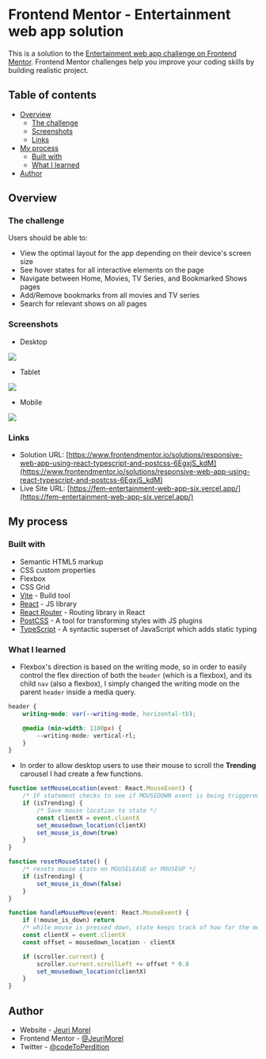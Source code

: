 # Frontend Mentor - Entertainment web app solution

This is a solution to the [Entertainment web app challenge on Frontend Mentor](https://www.frontendmentor.io/challenges/entertainment-web-app-J-UhgAW1X). Frontend Mentor challenges help you improve your coding skills by building realistic project.

## Table of contents

-   [Overview](#overview)
    -   [The challenge](#the-challenge)
    -   [Screenshots](#screenshots)
    -   [Links](#links)
-   [My process](#my-process)
    -   [Built with](#built-with)
    -   [What I learned](#what-i-learned)
-   [Author](#author)

## Overview

### The challenge

Users should be able to:

-   View the optimal layout for the app depending on their device's screen size
-   See hover states for all interactive elements on the page
-   Navigate between Home, Movies, TV Series, and Bookmarked Shows pages
-   Add/Remove bookmarks from all movies and TV series
-   Search for relevant shows on all pages

### Screenshots

-   Desktop

![](./public/assets/screenshot.png)

-   Tablet

![](./public/assets/screenshot-tablet.png)

-   Mobile

![](./public/assets/screenshot-mobile.png)

### Links

-   Solution URL: [https://www.frontendmentor.io/solutions/responsive-web-app-using-react-typescript-and-postcss-6EgxjS_kdM](https://www.frontendmentor.io/solutions/responsive-web-app-using-react-typescript-and-postcss-6EgxjS_kdM)
-   Live Site URL: [https://fem-entertainment-web-app-six.vercel.app/](https://fem-entertainment-web-app-six.vercel.app/)

## My process

### Built with

-   Semantic HTML5 markup
-   CSS custom properties
-   Flexbox
-   CSS Grid
-   [Vite](https://vitejs.dev/) - Build tool
-   [React](https://reactjs.org/) - JS library
-   [React Router](https://reactrouter.com/en/main) - Routing library in React
-   [PostCSS](https://postcss.org/) - A tool for transforming styles with JS plugins
-   [TypeScript](https://www.typescriptlang.org/) - A syntactic superset of JavaScript which adds static typing

### What I learned

-   Flexbox's direction is based on the writing mode, so in order to easily control the flex direction of both the `header` (which is a flexbox), and its child `nav` (also a flexbox), I simply changed the writing mode on the parent `header` inside a media query.

```css
header {
    writing-mode: var(--writing-mode, horizontal-tb);

    @media (min-width: 1100px) {
        --writing-mode: vertical-rl;
    }
}
```

-   In order to allow desktop users to use their mouse to scroll the **Trending** carousel I had create a few functions.

```typescript
function setMouseLocation(event: React.MouseEvent) {
    /* IF statement checks to see if MOUSEDOWN event is being triggered inside the TRENDING carousel */
    if (isTrending) {
        /* Save mouse location to state */
        const clientX = event.clientX
        set_mousedown_location(clientX)
        set_mouse_is_down(true)
    }
}

function resetMouseState() {
    /* resets mouse state on MOUSELEAVE or MOUSEUP */
    if (isTrending) {
        set_mouse_is_down(false)
    }
}

function handleMouseMove(event: React.MouseEvent) {
    if (!mouse_is_down) return
    /* while mouse is pressed down, state keeps track of how far the mouse has moved along the X-axis, updating the carousel's position */
    const clientX = event.clientX
    const offset = mousedown_location - clientX

    if (scroller.current) {
        scroller.current.scrollLeft += offset * 0.8
        set_mousedown_location(clientX)
    }
}
```

## Author

-   Website - [Jeuri Morel](https://www.jeurimorel.com)
-   Frontend Mentor - [@JeuriMorel](https://www.frontendmentor.io/profile/JeuriMorel)
-   Twitter - [@codeToPerdition](https://www.twitter.com/codeToPerdition)
